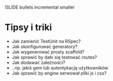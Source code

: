 !SLIDE bullets incremental smaller
# Tipsy i triki #

* Jak zamienić TestUnit na RSpec?
* Jak skonfigurować generatory?
* Jak wygenerować prosty scaffold?
* Jak sprawić by dało się testować routes?
* Jak dodawać zależności?
* ..np. jakiś gem lub autentykację użytkowników
* Jak sprawić by engine serwował pliki js i css?
